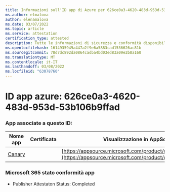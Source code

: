 ```yaml
---
title: Informazioni sull'ID app di Azure per 626ce0a3-4620-483d-953d-53b106b9ffad
ms.author: elmalova
author: elenamalova
ms.date: 03/07/2022
ms.topic: article
ms.service: attestation
certification_type: attested
description: Tutte le informazioni di sicurezza e conformità disponibili per 626ce0a3-4620-483d-953d-53b106b9ffad.
ms.openlocfilehash: 1614935949a447a2f9e6a5883cad1536626ac81b
ms.sourcegitcommit: 78d7dc892da0864cadba4bd03ed83a09e2b8a160
ms.translationtype: MT
ms.contentlocale: it-IT
ms.lasthandoff: 03/08/2022
ms.locfileid: "63078760"
---
```

# <a name="azure-app-id-626ce0a3-4620-483d-953d-53b106b9ffad"></a>ID app azure: 626ce0a3-4620-483d-953d-53b106b9ffad


### <a name="apps-associated-with-this-id"></a>App associate a questo ID:
| **Nome app** | **Certificata** | **Visualizzazione in AppSource** |
|--------------|---------------|-----------------------|
| [Canary](https://docs.microsoft.com/microsoft-365-app-certification/forward/WA200003193) |  | [https://appsource.microsoft.com/product/office/WA200003193](https://appsource.microsoft.com/product/office/WA200003193) |

### <a name="microsoft-365-app-compliance-status"></a>Microsoft 365 stato conformità app
- Publisher Attestaton Status: Completed
